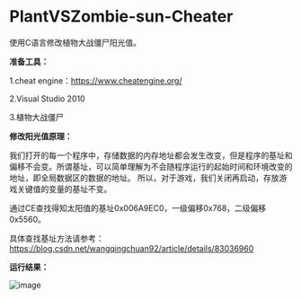 # PlantVSZombie-sun-Cheater
使用C语言修改植物大战僵尸阳光值。

**准备工具：**

1.cheat engine：https://www.cheatengine.org/

2.Visual Studio 2010

3.植物大战僵尸

**修改阳光值原理：**

我们打开的每一个程序中，存储数据的内存地址都会发生改变，但是程序的基址和偏移不会变。所谓基址，可以简单理解为不会随程序运行的起始时间和环境改变的地址，即全局数据区的数据的地址。 所以，对于游戏，我们关闭再启动，存放游戏关键值的变量的基址不变。

通过CE查找得知太阳值的基址0x006A9EC0，一级偏移0x768，二级偏移0x5560。

具体查找基址方法请参考：https://blog.csdn.net/wangqingchuan92/article/details/83036960

**运行结果：**

![image](https://img-blog.csdn.net/2018101417082530?watermark/2/text/aHR0cHM6Ly9ibG9nLmNzZG4ubmV0L3dhbmdxaW5nY2h1YW45Mg==/font/5a6L5L2T/fontsize/400/fill/I0JBQkFCMA==/dissolve/70)
